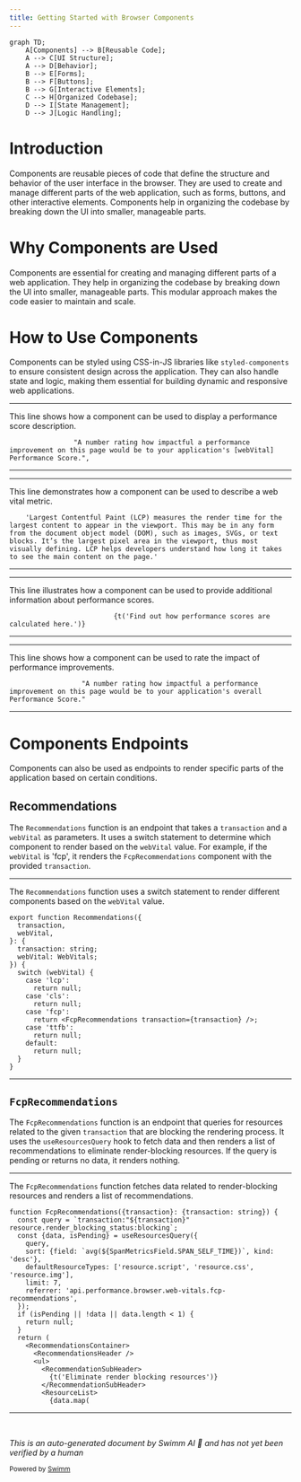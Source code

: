 ```yaml
---
title: Getting Started with Browser Components
---
```

```mermaid
graph TD;
    A[Components] --> B[Reusable Code];
    A --> C[UI Structure];
    A --> D[Behavior];
    B --> E[Forms];
    B --> F[Buttons];
    B --> G[Interactive Elements];
    C --> H[Organized Codebase];
    D --> I[State Management];
    D --> J[Logic Handling];
```

# Introduction

Components are reusable pieces of code that define the structure and behavior of the user interface in the browser. They are used to create and manage different parts of the web application, such as forms, buttons, and other interactive elements. Components help in organizing the codebase by breaking down the UI into smaller, manageable parts.

# Why Components are Used

Components are essential for creating and managing different parts of a web application. They help in organizing the codebase by breaking down the UI into smaller, manageable parts. This modular approach makes the code easier to maintain and scale.

# How to Use Components

Components can be styled using CSS-in-JS libraries like `styled-components` to ensure consistent design across the application. They can also handle state and logic, making them essential for building dynamic and responsive web applications.

<SwmSnippet path="/static/app/views/insights/browser/webVitals/components/webVitalsDetailPanel.tsx" line="166">

---

This line shows how a component can be used to display a performance score description.

```tsx
                "A number rating how impactful a performance improvement on this page would be to your application's [webVital] Performance Score.",
```

---

</SwmSnippet>

<SwmSnippet path="/static/app/views/insights/browser/webVitals/components/webVitalDescription.tsx" line="51">

---

This line demonstrates how a component can be used to describe a web vital metric.

```tsx
    'Largest Contentful Paint (LCP) measures the render time for the largest content to appear in the viewport. This may be in any form from the document object model (DOM), such as images, SVGs, or text blocks. It’s the largest pixel area in the viewport, thus most visually defining. LCP helps developers understand how long it takes to see the main content on the page.'
```

---

</SwmSnippet>

<SwmSnippet path="/static/app/views/insights/browser/webVitals/components/webVitalMeters.tsx" line="103">

---

This line illustrates how a component can be used to provide additional information about performance scores.

```tsx
                          {t('Find out how performance scores are calculated here.')}
```

---

</SwmSnippet>

<SwmSnippet path="/static/app/views/insights/browser/webVitals/components/tables/pagePerformanceTable.tsx" line="172">

---

This line shows how a component can be used to rate the impact of performance improvements.

```tsx
                  "A number rating how impactful a performance improvement on this page would be to your application's overall Performance Score."
```

---

</SwmSnippet>

# Components Endpoints

Components can also be used as endpoints to render specific parts of the application based on certain conditions.

## Recommendations

The <SwmToken path="static/app/views/insights/browser/webVitals/components/recommendations.tsx" pos="12:4:4" line-data="export function Recommendations({">`Recommendations`</SwmToken> function is an endpoint that takes a <SwmToken path="static/app/views/insights/browser/webVitals/components/recommendations.tsx" pos="13:1:1" line-data="  transaction,">`transaction`</SwmToken> and a <SwmToken path="static/app/views/insights/browser/webVitals/components/webVitalsDetailPanel.tsx" pos="166:37:37" line-data="                &quot;A number rating how impactful a performance improvement on this page would be to your application&#39;s [webVital] Performance Score.&quot;,">`webVital`</SwmToken> as parameters. It uses a switch statement to determine which component to render based on the <SwmToken path="static/app/views/insights/browser/webVitals/components/webVitalsDetailPanel.tsx" pos="166:37:37" line-data="                &quot;A number rating how impactful a performance improvement on this page would be to your application&#39;s [webVital] Performance Score.&quot;,">`webVital`</SwmToken> value. For example, if the <SwmToken path="static/app/views/insights/browser/webVitals/components/webVitalsDetailPanel.tsx" pos="166:37:37" line-data="                &quot;A number rating how impactful a performance improvement on this page would be to your application&#39;s [webVital] Performance Score.&quot;,">`webVital`</SwmToken> is 'fcp', it renders the <SwmToken path="static/app/views/insights/browser/webVitals/components/recommendations.tsx" pos="25:4:4" line-data="      return &lt;FcpRecommendations transaction={transaction} /&gt;;">`FcpRecommendations`</SwmToken> component with the provided <SwmToken path="static/app/views/insights/browser/webVitals/components/recommendations.tsx" pos="13:1:1" line-data="  transaction,">`transaction`</SwmToken>.

<SwmSnippet path="/static/app/views/insights/browser/webVitals/components/recommendations.tsx" line="12">

---

The <SwmToken path="static/app/views/insights/browser/webVitals/components/recommendations.tsx" pos="12:4:4" line-data="export function Recommendations({">`Recommendations`</SwmToken> function uses a switch statement to render different components based on the <SwmToken path="static/app/views/insights/browser/webVitals/components/recommendations.tsx" pos="14:1:1" line-data="  webVital,">`webVital`</SwmToken> value.

```tsx
export function Recommendations({
  transaction,
  webVital,
}: {
  transaction: string;
  webVital: WebVitals;
}) {
  switch (webVital) {
    case 'lcp':
      return null;
    case 'cls':
      return null;
    case 'fcp':
      return <FcpRecommendations transaction={transaction} />;
    case 'ttfb':
      return null;
    default:
      return null;
  }
}
```

---

</SwmSnippet>

## <SwmToken path="static/app/views/insights/browser/webVitals/components/recommendations.tsx" pos="25:4:4" line-data="      return &lt;FcpRecommendations transaction={transaction} /&gt;;">`FcpRecommendations`</SwmToken>

The <SwmToken path="static/app/views/insights/browser/webVitals/components/recommendations.tsx" pos="25:4:4" line-data="      return &lt;FcpRecommendations transaction={transaction} /&gt;;">`FcpRecommendations`</SwmToken> function is an endpoint that queries for resources related to the given <SwmToken path="static/app/views/insights/browser/webVitals/components/recommendations.tsx" pos="13:1:1" line-data="  transaction,">`transaction`</SwmToken> that are blocking the rendering process. It uses the <SwmToken path="static/app/views/insights/browser/webVitals/components/recommendations.tsx" pos="35:12:12" line-data="  const {data, isPending} = useResourcesQuery({">`useResourcesQuery`</SwmToken> hook to fetch data and then renders a list of recommendations to eliminate render-blocking resources. If the query is pending or returns no data, it renders nothing.

<SwmSnippet path="/static/app/views/insights/browser/webVitals/components/recommendations.tsx" line="33">

---

The <SwmToken path="static/app/views/insights/browser/webVitals/components/recommendations.tsx" pos="33:2:2" line-data="function FcpRecommendations({transaction}: {transaction: string}) {">`FcpRecommendations`</SwmToken> function fetches data related to render-blocking resources and renders a list of recommendations.

```tsx
function FcpRecommendations({transaction}: {transaction: string}) {
  const query = `transaction:"${transaction}" resource.render_blocking_status:blocking`;
  const {data, isPending} = useResourcesQuery({
    query,
    sort: {field: `avg(${SpanMetricsField.SPAN_SELF_TIME})`, kind: 'desc'},
    defaultResourceTypes: ['resource.script', 'resource.css', 'resource.img'],
    limit: 7,
    referrer: 'api.performance.browser.web-vitals.fcp-recommendations',
  });
  if (isPending || !data || data.length < 1) {
    return null;
  }
  return (
    <RecommendationsContainer>
      <RecommendationsHeader />
      <ul>
        <RecommendationSubHeader>
          {t('Eliminate render blocking resources')}
        </RecommendationSubHeader>
        <ResourceList>
          {data.map(
```

---

</SwmSnippet>

&nbsp;

*This is an auto-generated document by Swimm AI 🌊 and has not yet been verified by a human*

<SwmMeta version="3.0.0" repo-id="Z2l0aHViJTNBJTNBc2VudHJ5LWRlbW8tMSUzQSUzQVN3aW1tLURlbW8=" repo-name="sentry-demo-1" doc-type="overview"><sup>Powered by [Swimm](/)</sup></SwmMeta>
